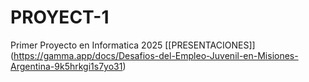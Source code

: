 # PROYECT-1
Primer Proyecto en Informatica 2025 
[[PRESENTACIONES]] (https://gamma.app/docs/Desafios-del-Empleo-Juvenil-en-Misiones-Argentina-9k5hrkgi1s7yo31) 
